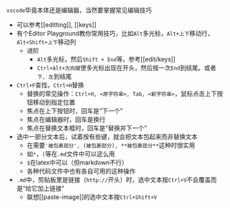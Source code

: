 `vscode`毕竟本体还是编辑器，当然要掌握常见编辑技巧
- 可以参考[[editting]], [[keys]]
- 有个Editor Playground教你常用技巧，比如`Alt`多光标，`Alt+上下`移动行，`Alt+Shift+上下`移动列
  - 进阶
    - `Alt`多光标，然后`Shift + End`等，参考[[edit/keys]]
    - `Ctrl+Alt+方向键`使多光标出现在开头，然后按一次`End`到结尾。或者`下, 左`到结尾
- `Ctrl+F`查找，`Ctrl+H`替换
  - 替换的常见操作：`Ctrl+H, <原字符串>, Tab, <新字符串>`，鼠标点击上下按钮移动到指定位置
  - 焦点在上下按钮时，回车是“下一个”
  - 焦点在编辑器时，回车是换行
  - 焦点在替换文本框时，回车是“替换并下一个”
- 选中一部分文本后，试着按有些键，就会把文本包起来而非替换文本
  - 在需要`'被包裹部分', (被包裹部分), **被包裹部分**`这种时很实用
  - 如`*`，`(`等在`.md`文件中可以这么用
  - `$`在latex中可以（但markdown不行）
  - 各种代码文件中也有各自可用的这种操作
- `.md`中，剪贴板里是链接（`http://`开头）时，选中文本按`Ctrl+V`不会覆盖而是“给它加上链接”
  - 联想[[paste-image]]的选中文本按`Ctrl+Shift+V`